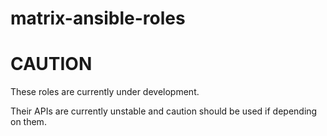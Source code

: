 # matrix-ansible-roles

CAUTION
=======

These roles are currently under development.

Their APIs are currently unstable and caution should be used if depending on them.
